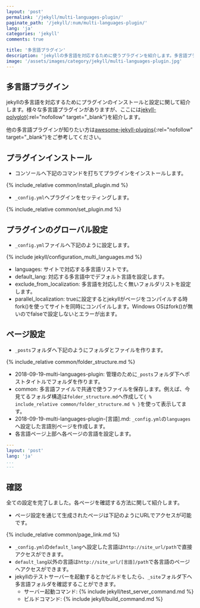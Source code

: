 ```yaml
---
layout: 'post'
permalink: '/jekyll/multi-languages-plugin/'
paginate_path: '/jekyll/:num/multi-languages-plugin/'
lang: 'ja'
categories: 'jekyll'
comments: true

title: '多言語プラグイン'
description: 'jekyllの多言語を対応するために使うプラグインを紹介します。多言語プラグインjekyll-polyglotのインストールと設定について確認します。'
image: '/assets/images/category/jekyll/multi-languages-plugin.jpg'
---
```



## 多言語プラグイン
jekyllの多言語を対応するためにプラグインのインストールと設定に関して紹介します。様々な多言語プラグインがありますが、ここには[jekyll-polyglot](https://github.com/untra/polyglot){:rel="nofollow" target="_blank"}を紹介します。

他の多言語プラグインが知りたい方は[awesome-jekyll-plugins](https://github.com/planetjekyll/awesome-jekyll-plugins#multi-language--multi-lingual){:rel="nofollow" target="_blank"}をご参考してください。

## プラグインインストール
- コンソールへ下記のコマンドを打ちてプラグインをインストールします。

{% include_relative common/install_plugin.md %}

- ```_config.yml```へプラグインをセッティングします。

{% include_relative common/set_plugin.md %}

## プラグインのグローバル設定
- ```_config.yml```ファイルへ下記のように設定します。

{% include jekyll/configuration_multi_languages.md %}

- languages: サイトで対応する多言語リストです。
- default_lang: 対応する多言語中でデフォルト言語を設定します。
- exclude_from_localization: 多言語を対応したく無いフォルダリストを設定します。
- parallel_localization: trueに設定するとjekyllがページをコンパイルする時fork()を使ってサイトを同時にコンパイルします。Windows OSはfork()が無いのでfalseで設定しないとエラーが出ます。

## ページ設定

- ```_posts```フォルダへ下記のようにフォルダとファイルを作ります。

{% include_relative common/folder_structure.md %}

- 2018-09-19-multi-languages-plugin: 管理のために```_posts```フォルダ下へポストタイトルでフォルダを作ります。
- common: 多言語ファイルで共通で使うファイルを保存します。例えば、今見てるフォルダ構造は```folder_structure.md```へ作成して```{ % include_relative common/folder_structure.md % }```を使って表示してます。
- 2018-09-19-multi-languages-plugin-[言語].md: ```_config.yml```の```languages```へ設定した言語別ページを作成します。
- 各言語ページ上部へ各ページの言語を設定します。

```yml
---
layout: 'post'
lang: 'ja'
...
---
```

## 確認
全ての設定を完了しました。各ページを確認する方法に関して紹介します。

- ページ設定を通じて生成されたページは下記のようにURLでアクセスが可能です。

{% include_relative common/page_link.md %}

- ```_config.yml```の```default_lang```へ設定した言語は```http://site_url/path```で直接アクセスができます。
- ```default_lang```以外の言語は```http://site_url/[言語]/path```で各言語のページへアクセスができます。
- jekyllのテストサーバーを起動するとかビルドをしたら、```_site```フォルダ下へ多言語フォルダを確認することができます。
    - サーバー起動コマンド: {% include jekyll/test_server_command.md %}
    - ビルドコマンド: {% include jekyll/build_command.md %}

